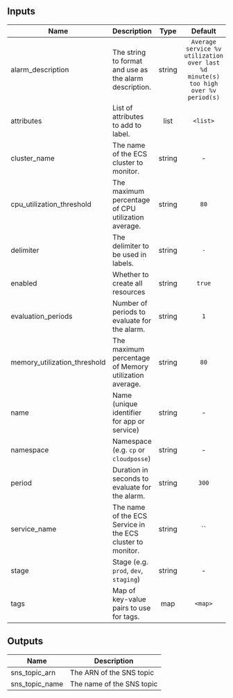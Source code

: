 
## Inputs

| Name | Description | Type | Default | Required |
|------|-------------|:----:|:-----:|:-----:|
| alarm_description | The string to format and use as the alarm description. | string | `Average service %v utilization over last %d minute(s) too high over %v period(s)` | no |
| attributes | List of attributes to add to label. | list | `<list>` | no |
| cluster_name | The name of the ECS cluster to monitor. | string | - | yes |
| cpu_utilization_threshold | The maximum percentage of CPU utilization average. | string | `80` | no |
| delimiter | The delimiter to be used in labels. | string | `-` | no |
| enabled | Whether to create all resources | string | `true` | no |
| evaluation_periods | Number of periods to evaluate for the alarm. | string | `1` | no |
| memory_utilization_threshold | The maximum percentage of Memory utilization average. | string | `80` | no |
| name | Name (unique identifier for app or service) | string | - | yes |
| namespace | Namespace (e.g. `cp` or `cloudposse`) | string | - | yes |
| period | Duration in seconds to evaluate for the alarm. | string | `300` | no |
| service_name | The name of the ECS Service in the ECS cluster to monitor. | string | `` | no |
| stage | Stage (e.g. `prod`, `dev`, `staging`) | string | - | yes |
| tags | Map of key-value pairs to use for tags. | map | `<map>` | no |

## Outputs

| Name | Description |
|------|-------------|
| sns_topic_arn | The ARN of the SNS topic |
| sns_topic_name | The name of the SNS topic |

